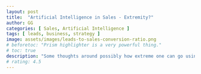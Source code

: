 ```yaml
---
layout: post
title:  "Artificial Intelligence in Sales - Extremity?"
author: GG
categories: [ Sales, Artificial Intelligence ]
tags: [ leads, business, strategy ]
image: assets/images/leads-to-sales-conversion-ratio.png
# beforetoc: "Prism highlighter is a very powerful thing."
# toc: true
description: "Some thoughts around possibly how extreme one can go using AI in Sales."
# rating: 4.5
---
```

<Summary Text>